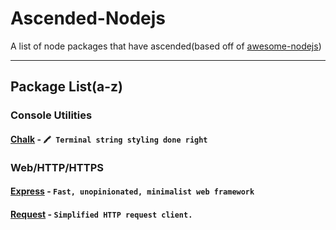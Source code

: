 # Ascended-Nodejs
A list of node packages that have ascended(based off of [awesome-nodejs](https://github.com/sindresorhus/awesome-nodejs))
___
## Package List(a-z)
### Console Utilities
#### [Chalk](https://www.npmjs.com/package/chalk) - `🖍 Terminal string styling done right`

### Web/HTTP/HTTPS
#### [Express](https://www.npmjs.com/package/express) - `Fast, unopinionated, minimalist web framework`
#### [Request](https://www.npmjs.com/package/request) - `Simplified HTTP request client.`
